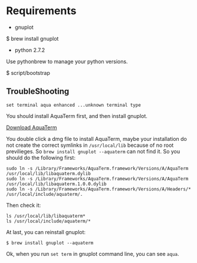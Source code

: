 Requirements
====

* gnuplot

$ brew install gnuplot

* python 2.7.2

Use pythonbrew to manage your python versions.

$ script/bootstrap

## TroubleShooting

`set terminal aqua enhanced ...unknown terminal type`

You should install AquaTerm first, and then install gnuplot.

[Download AquaTerm](http://aquaterm.sourceforge.net/)

You double click a dmg file to install AquaTerm, maybe your installation
do not create the correct symlinks in `/usr/local/lib` because of no root
previlieges. So `brew install gnuplot --aquaterm` can not find it.
So you should do the following first:

```
sudo ln -s /Library/Frameworks/AquaTerm.framework/Versions/A/AquaTerm /usr/local/lib/libaquaterm.dylib
sudo ln -s /Library/Frameworks/AquaTerm.framework/Versions/A/AquaTerm /usr/local/lib/libaquaterm.1.0.0.dylib
sudo ln -s /Library/Frameworks/AquaTerm.framework/Versions/A/Headers/* /usr/local/include/aquaterm/.
```

Then check it:

```
ls /usr/local/lib/libaquaterm*
ls /usr/local/include/aquaterm/*
```

At last, you can reinstall gnuplot:

`$ brew install gnuplot --aquaterm`

Ok, when you run `set term` in gnuplot command line, you can see `aqua`.

